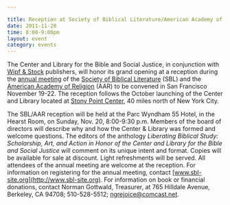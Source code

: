 ```yaml
---

title: Reception at Society of Biblical Literature/American Academy of Religion annual meeting
date: 2011-11-20
time: 8:00-9:00pm
layout: event
category: events
---
```

The Center and Library for the Bible and Social Justice, in conjunction with [Wipf & Stock](http://wipfandstock.com/) publishers, will honor its grand opening at a reception during the [annual meeting](http://www.sbl-site.org/meetings/AnnualMeeting.aspx) of the [Society of Biblical Literature](http://www.sbl-site.org/) (SBL) and the [American Academy of Religion](http://www.aarweb.org/) (AAR) to be convened in San Francisco November 19-22. The reception follows the October launching of the Center and Library located at [Stony Point Center](http://www.stonypointcenter.org/), 40 miles north of New York City.

The SBL/AAR reception will be held at the Parc Wyndham 55 Hotel, in the Hearst Room, on Sunday, Nov. 20, 8:00-9:30 p.m. Members of the board of directors will describe why and how the Center & Library was formed and welcome questions. The editors of the anthology _Liberating Biblical Study: Scholarship, Art, and Action in Honor of the Center and Library for the Bible and Social Justice_ will comment on its unique intent and format. Copies will be available for sale at discount. Light refreshments will be served. All attendees of the annual meeting are welcome at the reception. For information on registering for the annual meeting, contact [www.sbl-site.org](http://www.sbl-site.org). For information on book or financial donations, contact Norman Gottwald, Treasurer, at 765 Hilldale Avenue, Berkeley, CA 94708; 510-528-5512; ngrejoice@comcast.net.
